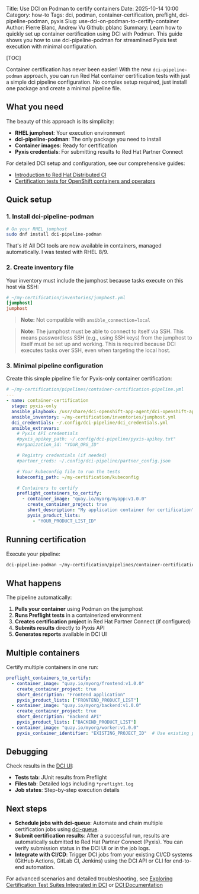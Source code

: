 Title: Use DCI on Podman to certify containers
Date: 2025-10-14 10:00
Category: how-to
Tags: dci, podman, container-certification, preflight, dci-pipeline-podman, pyxis
Slug: use-dci-on-podman-to-certify-container
Author: Pierre Blanc, Andrew Vu
Github: pblanc
Summary: Learn how to quickly set up container certification using DCI with Podman. This guide shows you how to use dci-pipeline-podman for streamlined Pyxis test execution with minimal configuration.

[TOC]

Container certification has never been easier! With the new `dci-pipeline-podman` approach, you can run Red Hat container certification tests with just a simple dci pipeline configuration. No complex setup required, just install one package and create a minimal pipeline file.

## What you need

The beauty of this approach is its simplicity:

- **RHEL jumphost**: Your execution environment
- **dci-pipeline-podman**: The only package you need to install
- **Container images**: Ready for certification
- **Pyxis credentials**: For submitting results to Red Hat Partner Connect

For detailed DCI setup and configuration, see our comprehensive guides:
- [Introduction to Red Hat Distributed CI](https://blog.distributed-ci.io/introduction-to-the-red-hat-distributed-ci.html)
- [Certification tests for OpenShift containers and operators](https://blog.distributed-ci.io/preflight-integration-in-dci.html)

## Quick setup

### 1. Install dci-pipeline-podman

```bash
# On your RHEL jumphost
sudo dnf install dci-pipeline-podman
```

That's it! All DCI tools are now available in containers, managed automatically. I was tested with RHEL 8/9.

### 2. Create inventory file

Your inventory must include the jumphost because tasks execute on this host via SSH:

```ini
# ~/my-certification/inventories/jumphost.yml
[jumphost]
jumphost
```

> **Note:** Not compatible with `ansible_connection=local`

> **Note:** The jumphost must be able to connect to itself via SSH. This means passwordless SSH (e.g., using SSH keys) from the jumphost to itself must be set up and working. This is required because DCI executes tasks over SSH, even when targeting the local host.


### 3. Minimal pipeline configuration

Create this simple pipeline file for Pyxis-only container certification:

```yaml
# ~/my-certification/pipelines/container-certification-pipeline.yml
---
- name: container-certification
  stage: pyxis-only
  ansible_playbook: /usr/share/dci-openshift-app-agent/dci-openshift-app-agent.yml
  ansible_inventory: ~/my-certification/inventories/jumphost.yml
  dci_credentials: ~/.config/dci-pipeline/dci_credentials.yml
  ansible_extravars:
    # Pyxis API credentials
    #pyxis_apikey_path: ~/.config/dci-pipeline/pyxis-apikey.txt"
    #organization_id: "YOUR_ORG_ID"

    # Registry credentials (if needed)
    #partner_creds: ~/.config/dci-pipeline/partner_config.json

    # Your kubeconfig file to run the tests
    kubeconfig_path: ~/my-certification/kubeconfig

    # Containers to certify
    preflight_containers_to_certify:
      - container_image: "quay.io/myorg/myapp:v1.0.0"
        create_container_project: true
        short_description: "My application container for certification"
        pyxis_product_lists:
          - "YOUR_PRODUCT_LIST_ID"
```

## Running certification

Execute your pipeline:

```bash
dci-pipeline-podman ~/my-certification/pipelines/container-certification-pipeline.yml
```

## What happens

The pipeline automatically:

1. **Pulls your container** using Podman on the jumphost
2. **Runs Preflight tests** in a containerized environment
4. **Creates certification project** in Red Hat Partner Connect (if configured)
5. **Submits results** directly to Pyxis API
6. **Generates reports** available in DCI UI

## Multiple containers

Certify multiple containers in one run:

```yaml
preflight_containers_to_certify:
  - container_image: "quay.io/myorg/frontend:v1.0.0"
    create_container_project: true
    short_description: "Frontend application"
    pyxis_product_lists: ["FRONTEND_PRODUCT_LIST"]
  - container_image: "quay.io/myorg/backend:v1.0.0"
    create_container_project: true
    short_description: "Backend API"
    pyxis_product_lists: ["BACKEND_PRODUCT_LIST"]
  - container_image: "quay.io/myorg/worker:v1.0.0"
    pyxis_container_identifier: "EXISTING_PROJECT_ID"  # Use existing project
```

## Debugging

Check results in the [DCI UI](https://www.distributed-ci.io/jobs):

- **Tests tab**: JUnit results from Preflight
- **Files tab**: Detailed logs including `*preflight.log`
- **Job states**: Step-by-step execution details


## Next steps

- **Schedule jobs with dci-queue**: Automate and chain multiple certification jobs using [dci-queue](https://docs.distributed-ci.io/dci-queue/).
- **Submit certification results**: After a successful run, results are automatically submitted to Red Hat Partner Connect (Pyxis). You can verify submission status in the DCI UI or in the job logs.
- **Integrate with CI/CD**: Trigger DCI jobs from your existing CI/CD systems (GitHub Actions, GitLab CI, Jenkins) using the DCI API or CLI for end-to-end automation.


For advanced scenarios and detailed troubleshooting, see [Exploring Certification Test Suites Integrated in DCI](https://blog.distributed-ci.io/certification-test-suites-in-dci.html) or [DCI Documentation](https://docs.distributed-ci.io/)
